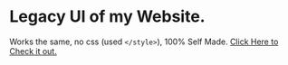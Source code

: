 # Legacy UI of my Website.
Works the same, no css (used `</style>`), 100% Self Made.
[Click Here to Check it out.](https://dheeranold.netlify.app/)
